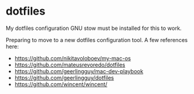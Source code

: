 # dotfiles

My dotfiles configuration
GNU stow must be installed for this to work.

Preparing to move to a new dotfiles configuration tool.
A few references here:
- https://github.com/nikitavoloboev/my-mac-os
- https://github.com/mateusrevoredo/dotfiles
- https://github.com/geerlingguy/mac-dev-playbook
- https://github.com/geerlingguy/dotfiles
- https://github.com/wincent/wincent/
